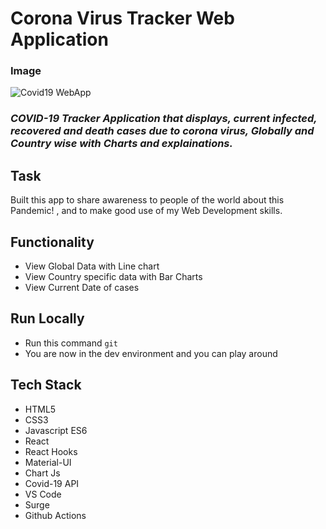 # Corona Virus Tracker Web Application

### Image

<img src='images/virus.png' alt="Covid19 WebApp"/>



### _COVID-19 Tracker Application that displays, current infected, recovered and death cases due to corona virus, Globally and Country wise with Charts and explainations._

## Task

Built this app to share awareness to people of the world about this Pandemic! , and to make good use of my Web Development skills.

## Functionality

- View Global Data with Line chart
- View Country specific data with Bar Charts
- View Current Date of cases

## Run Locally

- Run this command `git`
- You are now in the dev environment and you can play around

## Tech Stack

- HTML5
- CSS3
- Javascript ES6
- React
- React Hooks
- Material-UI
- Chart Js
- Covid-19 API
- VS Code
- Surge
- Github Actions
